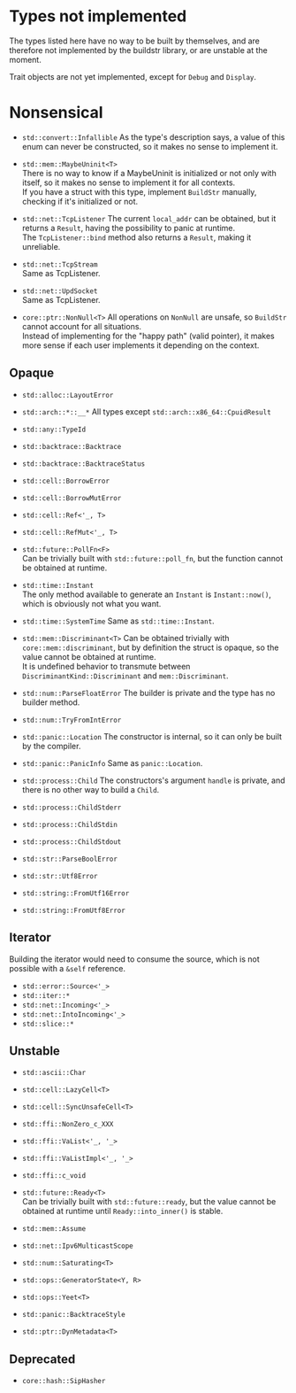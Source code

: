 # Types not implemented
The types listed here have no way to be built by themselves, and are therefore not implemented by the buildstr library, or are unstable at the moment.

Trait objects are not yet implemented, except for `Debug` and `Display`.

# Nonsensical
- `std::convert::Infallible`
  As the type's description says, a value of this enum can never be constructed, so it makes no sense to implement it.
  
- `std::mem::MaybeUninit<T>`  
  There is no way to know if a MaybeUninit is initialized or not only with itself, so it makes no sense to implement it for all contexts.  
  If you have a struct with this type, implement `BuildStr` manually, checking if it's initialized or not.

- `std::net::TcpListener`
  The current `local_addr` can be obtained, but it returns a `Result`, having the possibility to panic at runtime.  
  The `TcpListener::bind` method also returns a `Result`, making it unreliable.
- `std::net::TcpStream`  
  Same as TcpListener.
- `std::net::UpdSocket`  
  Same as TcpListener.

- `core::ptr::NonNull<T>`
  All operations on `NonNull` are unsafe, so `BuildStr` cannot account for all situations.  
  Instead of implementing for the "happy path" (valid pointer), it makes more sense if each user implements it depending on the context.

## Opaque
- `std::alloc::LayoutError`
- `std::arch::*::__*`
  All types except `std::arch::x86_64::CpuidResult`
- `std::any::TypeId`
- `std::backtrace::Backtrace`
- `std::backtrace::BacktraceStatus`
- `std::cell::BorrowError`
- `std::cell::BorrowMutError`
- `std::cell::Ref<'_, T>`
- `std::cell::RefMut<'_, T>`

- `std::future::PollFn<F>`  
  Can be trivially built with `std::future::poll_fn`, but the function cannot be obtained at runtime.

- `std::time::Instant`  
  The only method available to generate an `Instant` is `Instant::now()`, which is obviously not what you want.

- `std::time::SystemTime`
  Same as `std::time::Instant`.

- `std::mem::Discriminant<T>`
  Can be obtained trivially with `core::mem::discriminant`, but by definition the struct is opaque, so the value cannot be obtained at runtime.  
  It is undefined behavior to transmute between `DiscriminantKind::Discriminant` and `mem::Discriminant`.

- `std::num::ParseFloatError`
  The builder is private and the type has no builder method.

- `std::num::TryFromIntError`

- `std::panic::Location`
  The constructor is internal, so it can only be built by the compiler.

- `std::panic::PanicInfo`
  Same as `panic::Location`.

- `std::process::Child`
  The constructors's argument `handle` is private, and there is no other way to build a `Child`.

- `std::process::ChildStderr`
- `std::process::ChildStdin`
- `std::process::ChildStdout`
- `std::str::ParseBoolError`
- `std::str::Utf8Error`
- `std::string::FromUtf16Error`
- `std::string::FromUtf8Error`


## Iterator
Building the iterator would need to consume the source, which is not possible with a `&self` reference.
- `std::error::Source<'_>`
- `std::iter::*`
- `std::net::Incoming<'_>`
- `std::net::IntoIncoming<'_>`
- `std::slice::*`

## Unstable
- `std::ascii::Char`
- `std::cell::LazyCell<T>`
- `std::cell::SyncUnsafeCell<T>`
- `std::ffi::NonZero_c_XXX`
- `std::ffi::VaList<'_, '_>`
- `std::ffi::VaListImpl<'_, '_>`
- `std::ffi::c_void`

- `std::future::Ready<T>`  
  Can be trivially built with `std::future::ready`, but the value cannot be obtained at runtime until `Ready::into_inner()` is stable.

- `std::mem::Assume`
- `std::net::Ipv6MulticastScope`
- `std::num::Saturating<T>`
- `std::ops::GeneratorState<Y, R>`
- `std::ops::Yeet<T>`
- `std::panic::BacktraceStyle`
- `std::ptr::DynMetadata<T>`

## Deprecated
- `core::hash::SipHasher`